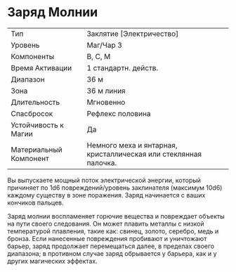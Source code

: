 
# Заряд Молнии

| | |
|---|---|
|Тип|Заклятие [Электричество]|
|Уровень| Маг/Чар 3|
|Компоненты| В, С, М|
|Время Активации| 1 стандартн. действ.|
|Диапазон| 36 м|
|Зона| 36 м линия|
|Длительность| Мгновенно|
|Спасбросок| Рефлекс половина|
|Устойчивость к Магии| Да|
|Материальный Компонент| Немного меха и янтарная, кристаллическая или стеклянная палочка.|

Вы выпускаете мощный поток электрической энергии, который причиняет по 1d6 повреждений/уровень заклинателя (максимум 10d6) каждому существу в зоне поражения. Заряд начинается с ваших кончиков пальцев. 

Заряд молнии воспламеняет горючие вещества и повреждает объекты на пути своего следования. Он может плавить металлы с низкой температурой плавления, такие как: свинец, золото, серебро, медь и бронза. Если нанесенные повреждения пробивают и уничтожают барьер, заряд продолжает перемещаться далее, в пределах своего диапазона; в противном случае заряд обрывается у барьера, как и у других магических эффектах.
